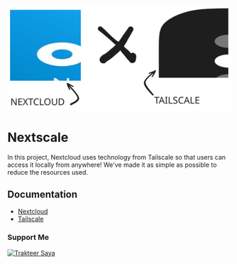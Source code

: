 ![NextcloudXTailscale](image.svg)
# Nextscale
In this project, Nextcloud uses technology from Tailscale so that users can access it locally from anywhere! We've made it as simple as possible to reduce the resources used.

## Documentation
- [Nextcloud](https://github.com/nextcloud/docker)
- [Tailscale](https://tailscale.com/kb/1282/docker)

### Support Me
<a href="https://trakteer.id/suryami62" target="_blank"><img id="wse-buttons-preview" src="https://cdn.trakteer.id/images/embed/trbtn-red-1.png?date=18-11-2023" height="40" style="border:0px;height:40px;" alt="Trakteer Saya"></a>
